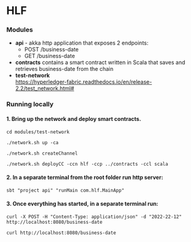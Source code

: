 # HLF

### Modules

- **api** - akka http application that exposes 2 endpoints:
    - POST /business-date
    - GET /business-date
- **contracts** contains a smart contract written in Scala that saves and retrieves business-date from the chain
- **test-network**  
https://hyperledger-fabric.readthedocs.io/en/release-2.2/test_network.html#

### Running locally

#### 1. Bring up the network and deploy smart contracts.

```cd modules/test-network```

```./network.sh up -ca```

```./network.sh createChannel```

```./network.sh deployCC -ccn hlf -ccp ../contracts -ccl scala```

#### 2. In a separate terminal from the root folder run http server:

```sbt "project api" "runMain com.hlf.MainApp"```

#### 3. Once everything has started, in a separate terminal run:

```curl -X POST -H "Content-Type: application/json" -d "2022-22-12" http://localhost:8080/business-date```

```curl http://localhost:8080/business-date```



